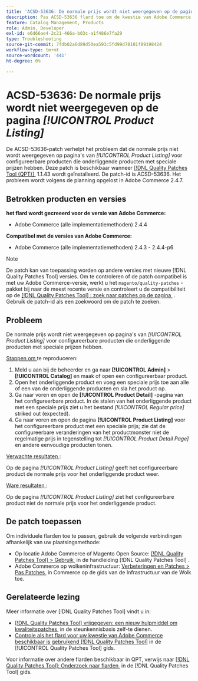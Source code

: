 ```yaml
---
title: 'ACSD-53636: De normale prijs wordt niet weergegeven op de pagina [!UICONTROL Product Listing]'
description: Pas ACSD-53636 flard toe om de kwestie van Adobe Commerce te bevestigen waar de regelmatige prijs niet op * [!UICONTROL Product Listing] * pagina's voor configureerbare producten wordt getoond die kindproducten met speciale prijzen hebben.
feature: Catalog Management, Products
role: Admin, Developer
exl-id: e6d66ae4-2c21-466a-b03c-a1f486e7fa29
type: Troubleshooting
source-git-commit: 7fdb02a6d89d50ea593c5fd99d78101f89198424
workflow-type: tm+mt
source-wordcount: '441'
ht-degree: 0%

---
```


# ACSD-53636: De normale prijs wordt niet weergegeven op de pagina *[!UICONTROL Product Listing]*

De ACSD-53636-patch verhelpt het probleem dat de normale prijs niet wordt weergegeven op pagina&#39;s van *[!UICONTROL Product Listing]* voor configureerbare producten die onderliggende producten met speciale prijzen hebben. Deze patch is beschikbaar wanneer [[!DNL Quality Patches Tool (QPT)] &#x200B;](https://experienceleague.adobe.com/nl/docs/commerce-operations/tools/quality-patches-tool/quality-patches-tool-to-self-serve-quality-patches) 1.1.43 wordt geïnstalleerd. De patch-id is ACSD-53636. Het probleem wordt volgens de planning opgelost in Adobe Commerce 2.4.7.

## Betrokken producten en versies

**het flard wordt gecreeerd voor de versie van Adobe Commerce:**

* Adobe Commerce (alle implementatiemethoden) 2.4.4

**Compatibel met de versies van Adobe Commerce:**

* Adobe Commerce (alle implementatiemethoden) 2.4.3 - 2.4.4-p6

>[!NOTE]
>
>De patch kan van toepassing worden op andere versies met nieuwe [!DNL Quality Patches Tool] versies. Om te controleren of de patch compatibel is met uw Adobe Commerce-versie, werkt u het `magento/quality-patches` -pakket bij naar de meest recente versie en controleert u de compatibiliteit op de [[!DNL Quality Patches Tool] : zoek naar patches op de pagina &#x200B;](https://experienceleague.adobe.com/tools/commerce-quality-patches/index.html?lang=nl-NL) . Gebruik de patch-id als een zoekwoord om de patch te zoeken.

## Probleem

De normale prijs wordt niet weergegeven op pagina&#39;s van *[!UICONTROL Product Listing]* voor configureerbare producten die onderliggende producten met speciale prijzen hebben.

<u> Stappen om </u> te reproduceren:

1. Meld u aan bij de beheerder en ga naar **[!UICONTROL Admin]** > **[!UICONTROL Catalog]** en maak of open een configureerbaar product.
2. Open het onderliggende product en voeg een speciale prijs toe aan alle of een van de onderliggende producten en sla het product op.
3. Ga naar voren en open de **[!UICONTROL Product Detail]** -pagina van het configureerbare product. In de stalen van het onderliggende product met een speciale prijs ziet u het bestand *[!UICONTROL Regular price]* striked out (expected).
4. Ga naar voren en open de pagina **[!UICONTROL Product Listing]** voor het configureerbare product met een speciale prijs; zie dat de configureerbare veranderingen van het productmonster niet de regelmatige prijs in tegenstelling tot *[!UICONTROL Product Detail Page]* en andere eenvoudige producten tonen.

<u> Verwachte resultaten </u>:

Op de pagina *[!UICONTROL Product Listing]* geeft het configureerbare product de normale prijs voor het onderliggende product weer.

<u> Ware resultaten </u>:

Op de pagina *[!UICONTROL Product Listing]* ziet het configureerbare product niet de normale prijs voor het onderliggende product.

## De patch toepassen

Om individuele flarden toe te passen, gebruik de volgende verbindingen afhankelijk van uw plaatsingsmethode:

* Op locatie Adobe Commerce of Magento Open Source: [[!DNL Quality Patches Tool] > Gebruik &#x200B;](/help/tools/quality-patches-tool/usage.md) in de handleiding [!DNL Quality Patches Tool] .
* Adobe Commerce op wolkeninfrastructuur: [&#x200B; Verbeteringen en Patches > Pas Patches &#x200B;](https://experienceleague.adobe.com/docs/commerce-cloud-service/user-guide/develop/upgrade/apply-patches.html?lang=nl-NL) in Commerce op de gids van de Infrastructuur van de Wolk toe.

## Gerelateerde lezing

Meer informatie over [!DNL Quality Patches Tool] vindt u in:

* [[!DNL Quality Patches Tool]  vrijgegeven: een nieuw hulpmiddel om kwaliteitspatches &#x200B;](https://experienceleague.adobe.com/nl/docs/commerce-operations/tools/quality-patches-tool/quality-patches-tool-to-self-serve-quality-patches) in de steunkennisbasis zelf-te dienen.
* [&#x200B; Controle als het flard voor uw kwestie van Adobe Commerce beschikbaar is gebruikend  [!DNL Quality Patches Tool]](/help/tools/quality-patches-tool/patches-available-in-qpt/check-patch-for-magento-issue-with-magento-quality-patches.md) in de [!UICONTROL Quality Patches Tool] gids.


Voor informatie over andere flarden beschikbaar in QPT, verwijs naar [[!DNL Quality Patches Tool]: Onderzoek naar flarden &#x200B;](https://experienceleague.adobe.com/tools/commerce-quality-patches/index.html?lang=nl-NL) in de [!DNL Quality Patches Tool] gids.
